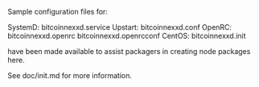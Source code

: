 Sample configuration files for:

SystemD: bitcoinnexxd.service
Upstart: bitcoinnexxd.conf
OpenRC:  bitcoinnexxd.openrc
         bitcoinnexxd.openrcconf
CentOS:  bitcoinnexxd.init

have been made available to assist packagers in creating node packages here.

See doc/init.md for more information.
